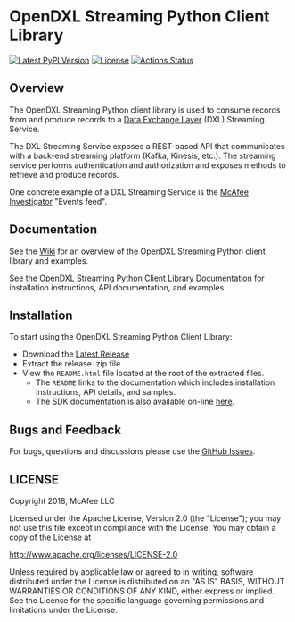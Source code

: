 # OpenDXL Streaming Python Client Library
[![Latest PyPI Version](https://img.shields.io/pypi/v/dxlstreamingclient.svg)](https://pypi.python.org/pypi/dxlstreamingclient)
[![License](https://img.shields.io/badge/License-Apache%202.0-blue.svg)](https://opensource.org/licenses/Apache-2.0)
[![Actions Status](https://github.com/opendxl/opendxl-streaming-client-python/workflows/Build/badge.svg)](https://github.com/opendxl/opendxl-streaming-client-python/actions)

## Overview

The OpenDXL Streaming Python client library is used to consume records
from and produce records to a
[Data Exchange Layer](http://www.mcafee.com/us/solutions/data-exchange-layer.aspx)
(DXL) Streaming Service.

The DXL Streaming Service exposes a REST-based API that communicates with a
back-end streaming platform (Kafka, Kinesis, etc.). The streaming service
performs authentication and authorization and exposes methods to retrieve
and produce records.

One concrete example of a DXL Streaming Service is the
[McAfee Investigator](https://www.mcafee.com/enterprise/en-us/products/investigator.html)
"Events feed".

## Documentation

See the
[Wiki](https://github.com/opendxl/opendxl-streaming-client-python/wiki)
for an overview of the OpenDXL Streaming Python client library and
examples.

See the
[OpenDXL Streaming Python Client Library Documentation](https://opendxl.github.io/opendxl-streaming-client-python/pydoc)
for installation instructions, API documentation, and examples.

## Installation

To start using the OpenDXL Streaming Python Client Library:

* Download the [Latest Release](https://github.com/opendxl/opendxl-streaming-client-python/releases/latest)
* Extract the release .zip file
* View the `README.html` file located at the root of the extracted files.
  * The `README` links to the documentation which includes installation instructions, API details, and samples.
  * The SDK documentation is also available on-line [here](https://opendxl.github.io/opendxl-streaming-client-python/pydoc).

## Bugs and Feedback

For bugs, questions and discussions please use the
[GitHub Issues](https://github.com/opendxl/opendxl-streaming-client-python/issues).

## LICENSE

Copyright 2018, McAfee LLC

Licensed under the Apache License, Version 2.0 (the "License"); you may not use
this file except in compliance with the License. You may obtain a copy of the
License at

http://www.apache.org/licenses/LICENSE-2.0

Unless required by applicable law or agreed to in writing, software distributed
under the License is distributed on an "AS IS" BASIS, WITHOUT WARRANTIES OR
CONDITIONS OF ANY KIND, either express or implied. See the License for the
specific language governing permissions and limitations under the License.
